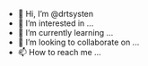 - 👋 Hi, I’m @drtsysten
- 👀 I’m interested in ...
- 🌱 I’m currently learning ...
- 💞️ I’m looking to collaborate on ...
- 📫 How to reach me ...

<!---
drtsysten/drtsysten is a ✨ special ✨ repository because its `README.md` (this file) appears on your GitHub profile.
You can click the Preview link to take a look at your changes.
--->
